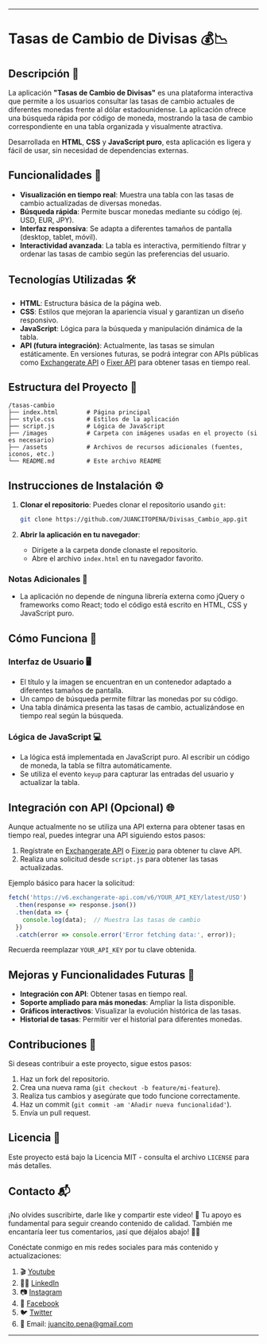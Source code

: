 
---

# Tasas de Cambio de Divisas 💰📉

## Descripción 🌟
La aplicación **"Tasas de Cambio de Divisas"** es una plataforma interactiva que permite a los usuarios consultar las tasas de cambio actuales de diferentes monedas frente al dólar estadounidense. La aplicación ofrece una búsqueda rápida por código de moneda, mostrando la tasa de cambio correspondiente en una tabla organizada y visualmente atractiva.

Desarrollada en **HTML**, **CSS** y **JavaScript puro**, esta aplicación es ligera y fácil de usar, sin necesidad de dependencias externas.

## Funcionalidades 🚀

- **Visualización en tiempo real**: Muestra una tabla con las tasas de cambio actualizadas de diversas monedas.
- **Búsqueda rápida**: Permite buscar monedas mediante su código (ej. USD, EUR, JPY).
- **Interfaz responsiva**: Se adapta a diferentes tamaños de pantalla (desktop, tablet, móvil).
- **Interactividad avanzada**: La tabla es interactiva, permitiendo filtrar y ordenar las tasas de cambio según las preferencias del usuario.

## Tecnologías Utilizadas 🛠️

- **HTML**: Estructura básica de la página web.
- **CSS**: Estilos que mejoran la apariencia visual y garantizan un diseño responsivo.
- **JavaScript**: Lógica para la búsqueda y manipulación dinámica de la tabla.
- **API (futura integración)**: Actualmente, las tasas se simulan estáticamente. En versiones futuras, se podrá integrar con APIs públicas como [Exchangerate API](https://www.exchangerate-api.com/) o [Fixer API](https://fixer.io/) para obtener tasas en tiempo real.

## Estructura del Proyecto 📁

```plaintext
/tasas-cambio
├── index.html        # Página principal
├── style.css         # Estilos de la aplicación
├── script.js         # Lógica de JavaScript
├── /images           # Carpeta con imágenes usadas en el proyecto (si es necesario)
├── /assets           # Archivos de recursos adicionales (fuentes, iconos, etc.)
└── README.md         # Este archivo README
```

## Instrucciones de Instalación ⚙️

1. **Clonar el repositorio**:
   Puedes clonar el repositorio usando `git`:

   ```bash
   git clone https://github.com/JUANCITOPENA/Divisas_Cambio_app.git
   ```

2. **Abrir la aplicación en tu navegador**:
   - Dirígete a la carpeta donde clonaste el repositorio.
   - Abre el archivo `index.html` en tu navegador favorito.

### Notas Adicionales 📌

- La aplicación no depende de ninguna librería externa como jQuery o frameworks como React; todo el código está escrito en HTML, CSS y JavaScript puro.

## Cómo Funciona 🧩

### Interfaz de Usuario 🖥️

- El título y la imagen se encuentran en un contenedor adaptado a diferentes tamaños de pantalla.
- Un campo de búsqueda permite filtrar las monedas por su código.
- Una tabla dinámica presenta las tasas de cambio, actualizándose en tiempo real según la búsqueda.

### Lógica de JavaScript 💻

- La lógica está implementada en JavaScript puro. Al escribir un código de moneda, la tabla se filtra automáticamente.
- Se utiliza el evento `keyup` para capturar las entradas del usuario y actualizar la tabla.

## Integración con API (Opcional) 🌐

Aunque actualmente no se utiliza una API externa para obtener tasas en tiempo real, puedes integrar una API siguiendo estos pasos:

1. Regístrate en [Exchangerate API](https://www.exchangerate-api.com/) o [Fixer.io](https://fixer.io/) para obtener tu clave API.
2. Realiza una solicitud desde `script.js` para obtener las tasas actualizadas.

Ejemplo básico para hacer la solicitud:

```javascript
fetch('https://v6.exchangerate-api.com/v6/YOUR_API_KEY/latest/USD')
  .then(response => response.json())
  .then(data => {
    console.log(data);  // Muestra las tasas de cambio
  })
  .catch(error => console.error('Error fetching data:', error));
```

Recuerda reemplazar `YOUR_API_KEY` por tu clave obtenida.

## Mejoras y Funcionalidades Futuras 🔮

- **Integración con API**: Obtener tasas en tiempo real.
- **Soporte ampliado para más monedas**: Ampliar la lista disponible.
- **Gráficos interactivos**: Visualizar la evolución histórica de las tasas.
- **Historial de tasas**: Permitir ver el historial para diferentes monedas.

## Contribuciones 🤝

Si deseas contribuir a este proyecto, sigue estos pasos:

1. Haz un fork del repositorio.
2. Crea una nueva rama (`git checkout -b feature/mi-feature`).
3. Realiza tus cambios y asegúrate que todo funcione correctamente.
4. Haz un commit (`git commit -am 'Añadir nueva funcionalidad'`).
5. Envía un pull request.

## Licencia 📜

Este proyecto está bajo la Licencia MIT - consulta el archivo `LICENSE` para más detalles.

## Contacto 📬

¡No olvides suscribirte, darle like y compartir este video! 🌟 Tu apoyo es fundamental para seguir creando contenido de calidad. También me encantaría leer tus comentarios, ¡así que déjalos abajo! 💬💚

Conéctate conmigo en mis redes sociales para más contenido y actualizaciones:
1. 🎬 [Youtube](https://www.youtube.com/channel/UCSob-3E5z4IHtMF5B4bN-FA)
2. 👨‍💼 [LinkedIn](https://www.linkedin.com/in/juancitope%C3%B1a/)
3. 📷 [Instagram](https://www.instagram.com/juancito.pena.v/)
4. 📑 [Facebook](https://www.facebook.com/juancito.p.v)
5. 🐦 [Twitter](https://twitter.com/JuancitoPenaV)
6. 📧 Email: juancito.pena@gmail.com

---

